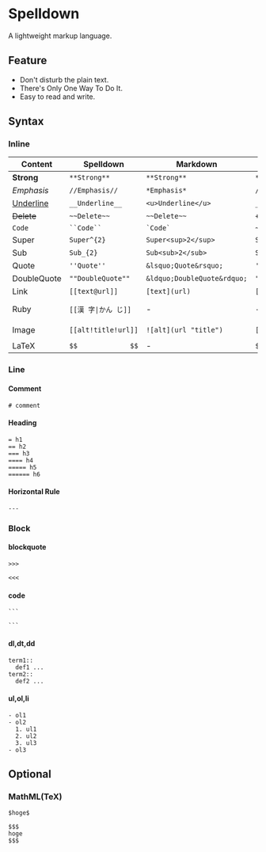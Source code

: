 # Spelldown
A lightweight markup language.

## Feature
- Don't disturb the plain text.
- There's Only One Way To Do It.
- Easy to read and write.

## Syntax

### Inline
| Content          | Spelldown           | Markdown              | Org             | HTML                      |
|------------------|---------------------|-----------------------|-----------------|---------------------------|
| **Strong**       | `**Strong**`        | `**Strong**`          | `**Strong**`    | `<strong>Strong</strong>` |
| *Emphasis*       | `//Emphasis//`      | `*Emphasis*`          | `/Emphasis/`    | `<em>Emphasis</em>`       |
| <u>Underline</u> | `__Underline__`     | `<u>Underline</u>`    | `_Underline_`   | `<u>Underline</u>`        |
| ~~Delete~~       | `~~Delete~~`        | `~~Delete~~`          | `+Delete+`      | `<del>Delete</del>`       |
| `Code`           | ``` ``Code`` ```    | `` `Code` ``          | `~Code~`        | `<code>Code</code>`       |
| Super            | `Super^{2}`         | `Super<sup>2</sup>`   | `Super^{2}`     | `Super<sup>2</sup>`       |
| Sub              | `Sub_{2}`           | `Sub<sub>2</sub>`     | `Sub_{2}`       | `Sub<sub>2</sub>`         |
| Quote            | `''Quote''`         | `&lsquo;Quote&rsquo;` | `'Quote'`       | `&lsquo;Quote&rsquo;`     |
| DoubleQuote      | `""DoubleQuote""`   | `&ldquo;DoubleQuote&rdquo;` | `"DoubleQuote"` | `&ldquo;DoubleQuote&rdquo;` |
| Link             | `[[text@url]]`      | `[text](url)`         | `[[url][text]]` | `<a href="url">text</a>`  |
| Ruby             | `[[漢 字\|かん じ]]`  | -                     | -               | `<ruby>漢<rb>字<rt>かん<rt>じ</ruby>` |
| Image            | `[[alt!title!url]]` | `![alt](url "title")` | `[[file:url]]`  | `<img src="url" alt="alt" title="title" />`|
| LaTeX            | `$$             $$` | -                     | `$           $` |                           |

### Line

#### Comment
```
# comment
```


#### Heading
```
= h1
== h2
=== h3
==== h4
===== h5
====== h6
```

#### Horizontal Rule
```
---
```

### Block

#### blockquote
```
>>>

<<<
```

#### code
````
```

```
````

#### dl,dt,dd
```
term1::
  def1 ...
term2::
  def2 ...
```

#### ul,ol,li
```
- ol1
- ol2
  1. ul1
  2. ul2
  3. ul3
- ol3
```

## Optional

### MathML(TeX)

`$hoge$`

```
$$$
hoge
$$$
```
